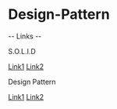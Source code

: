 # Design-Pattern

-- Links --

S.O.L.I.D

[Link1](https://scotch.io/bar-talk/s-o-l-i-d-the-first-five-principles-of-object-oriented-design)
[Link2](https://hackernoon.com/solid-principles-made-easy-67b1246bcdf)

Design Pattern

[Link1](https://sourcemaking.com/design_patterns)
[Link2](https://www.youtube.com/playlist?list=PLrhzvIcii6GNjpARdnO4ueTUAVR9eMBpc)